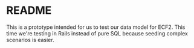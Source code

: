 # README

This is a prototype intended for us to test our data model for ECF2. This time we're testing in Rails instead of pure SQL because seeding complex scenarios is easier.
